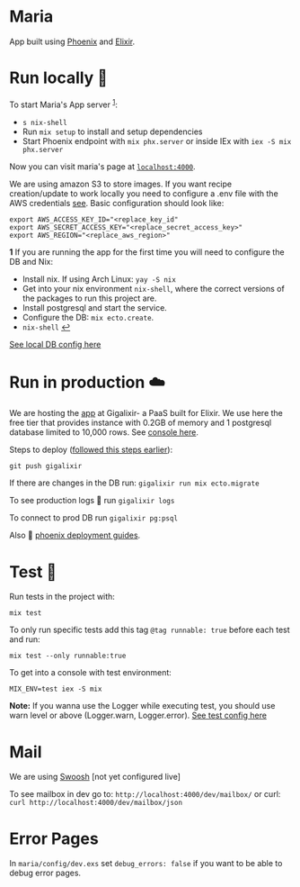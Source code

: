 # Maria

App built using [Phoenix](https://www.phoenixframework.org/) and [Elixir](https://elixir-lang.org/).

# Run locally 📌

To start Maria's App server <sup id="db1">[1](#f1)</sup>:
  * `s nix-shell`
  * Run `mix setup` to install and setup dependencies
  * Start Phoenix endpoint with `mix phx.server` or inside IEx with `iex -S mix phx.server`

Now you can visit maria's page at [`localhost:4000`](http://localhost:4000).

We are using amazon S3 to store images. If you want recipe creation/update to work locally you need to
configure a .env file with the AWS credentials [see](https://github.com/kostspielig/maria/blob/main/config/config.exs#L62-L65). Basic configuration should look like:

```
export AWS_ACCESS_KEY_ID="<replace_key_id"
export AWS_SECRET_ACCESS_KEY="<replace_secret_access_key>"
export AWS_REGION="<replace_aws_region>"
```

<b id="f1">1</b> If you are running the app for the first time you will need to configure the DB and Nix:
  * Install nix. If using Arch Linux: `yay -S nix`
  * Get into your nix environment `nix-shell`, where the correct versions of the packages to run this project are.
  * Install postgresql and start the service.
  * Configure the DB: `mix ecto.create`.
  * `nix-shell`
  [↩](#db1)


[See local DB config here](https://github.com/kostspielig/maria/blob/main/config/dev.exs#L4-L11)

# Run in production ☁️

We are hosting the [app](https://carras.co/) at Gigalixir- a PaaS built for Elixir.
We use here the free tier that provides  instance with 0.2GB of memory and 1 postgresql database limited to 10,000 rows.
See [console here](https://console.gigalixir.com/).

Steps to deploy ([followed this steps earlier](https://gigalixir.readthedocs.io/en/latest/getting-started-guide.html)):

`git push gigalixir`

If there are changes in the DB run:
`gigalixir run mix ecto.migrate`

To see production logs 💬 run `gigalixir logs`

To connect to prod DB run `gigalixir pg:psql`

Also 👀 [phoenix deployment guides](https://hexdocs.pm/phoenix/deployment.html).

# Test 🧪

Run tests in the project with:

`mix test`

To only run specific tests add this tag `@tag runnable: true` before each test and run:

`mix test --only runnable:true`

To get into a console with test environment:

`MIX_ENV=test iex -S mix`

**Note:** If you wanna use the Logger while executing test, you should use warn level or
above (Logger.warn, Logger.error). [See test config here](config/test.exs#L35)

# Mail

We are using [Swoosh](https://hexdocs.pm/swoosh/Swoosh.html) [not yet configured live]

To see mailbox in dev go to: `http://localhost:4000/dev/mailbox/`
or curl: `curl http://localhost:4000/dev/mailbox/json`

# Error Pages

In `maria/config/dev.exs` set `debug_errors: false` if you want to be able to debug error pages.
